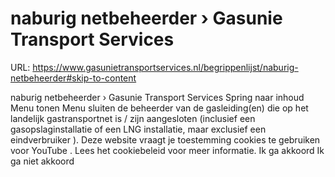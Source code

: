 # naburig netbeheerder › Gasunie Transport Services

URL: https://www.gasunietransportservices.nl/begrippenlijst/naburig-netbeheerder#skip-to-content

naburig netbeheerder › Gasunie Transport Services
Spring naar inhoud
Menu tonen
Menu sluiten
de beheerder van de gasleiding(en) die op het
landelijk gastransportnet
is / zijn aangesloten (inclusief een
gasopslaginstallatie
of een LNG installatie, maar exclusief een
eindverbruiker
).
Deze website vraagt je toestemming cookies te gebruiken voor
YouTube
. Lees het
cookiebeleid
voor meer informatie.
Ik ga akkoord
Ik ga niet akkoord